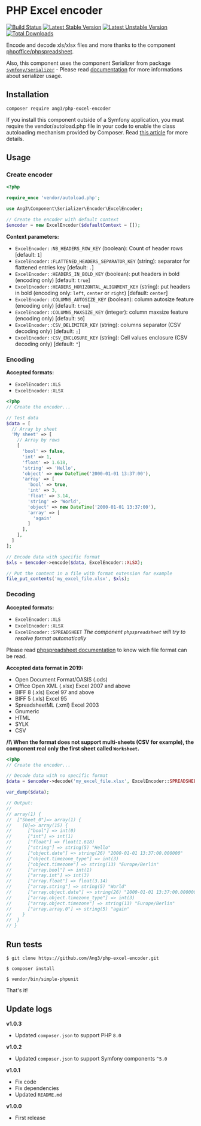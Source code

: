 # PHP Excel encoder

[![Build Status](https://travis-ci.org/Ang3/php-excel-encoder.svg?branch=master)](https://travis-ci.org/Ang3/php-excel-encoder) [![Latest Stable Version](https://poser.pugx.org/ang3/php-excel-encoder/v/stable)](https://packagist.org/packages/ang3/php-excel-encoder) [![Latest Unstable Version](https://poser.pugx.org/ang3/php-excel-encoder/v/unstable)](https://packagist.org/packages/ang3/php-excel-encoder) [![Total Downloads](https://poser.pugx.org/ang3/php-excel-encoder/downloads)](https://packagist.org/packages/ang3/php-excel-encoder)

Encode and decode xls/xlsx files and more thanks to the component [phpoffice/phpspreadsheet](https://phpspreadsheet.readthedocs.io/en/latest/).

Also, this component uses the component Serializer from package [```symfony/serializer```](https://packagist.org/packages/symfony/serializer) - Please read [documentation](https://symfony.com/doc/current/components/serializer.html) for more informations about serializer usage.

## Installation

```shell
composer require ang3/php-excel-encoder
```

If you install this component outside of a Symfony application, you must require the vendor/autoload.php file in your code to enable the class autoloading mechanism provided by Composer. Read [this article](https://symfony.com/doc/current/components/using_components.html) for more details.

## Usage

### Create encoder

```php
<?php

require_once 'vendor/autoload.php';

use Ang3\Component\Serializer\Encoder\ExcelEncoder;

// Create the encoder with default context
$encoder = new ExcelEncoder($defaultContext = []);
```

**Context parameters:**
- ```ExcelEncoder::NB_HEADERS_ROW_KEY``` (boolean): Count of header rows [default: ```1```]
- ```ExcelEncoder::FLATTENED_HEADERS_SEPARATOR_KEY``` (string): separator for flattened entries key [default: ```.```]
- ```ExcelEncoder::HEADERS_IN_BOLD_KEY``` (boolean): put headers in bold (encoding only) [default: ```true```]
- ```ExcelEncoder::HEADERS_HORIZONTAL_ALIGNMENT_KEY``` (string): put headers in bold (encoding only: ```left```, ```center``` or ```right```) [default: ```center```]
- ```ExcelEncoder::COLUMNS_AUTOSIZE_KEY``` (boolean): column autosize feature (encoding only) [default: ```true```]
- ```ExcelEncoder::COLUMNS_MAXSIZE_KEY``` (integer): column maxsize feature (encoding only) [default: ```50```]
- ```ExcelEncoder::CSV_DELIMITER_KEY``` (string): columns separator (CSV decoding only) [default: ```;```]
- ```ExcelEncoder::CSV_ENCLOSURE_KEY``` (string): Cell values enclosure (CSV decoding only) [default: ```"```]

### Encoding

**Accepted formats:**
- ```ExcelEncoder::XLS```
- ```ExcelEncoder::XLSX```

```php
<?php
// Create the encoder...

// Test data
$data = [
  // Array by sheet
  'My sheet' => [
    // Array by rows
    [
      'bool' => false,
      'int' => 1,
      'float' => 1.618,
      'string' => 'Hello',
      'object' => new DateTime('2000-01-01 13:37:00'),
      'array' => [
        'bool' => true,
        'int' => 3,
        'float' => 3.14,
        'string' => 'World',
        'object' => new DateTime('2000-01-01 13:37:00'),
        'array' => [
          'again'
        ]
      ],
    ],
  ]
];

// Encode data with specific format
$xls = $encoder->encode($data, ExcelEncoder::XLSX);

// Put the content in a file with format extension for example
file_put_contents('my_excel_file.xlsx', $xls);
```

### Decoding

**Accepted formats:**
- ```ExcelEncoder::XLS```
- ```ExcelEncoder::XLSX```
- ```ExcelEncoder::SPREADSHEET``` *The component ```phpspreadsheet``` will try to resolve format automatically*

Please read [phpspreadsheet documentation](https://phpspreadsheet.readthedocs.io/en/latest/) to know wich file format can be read.

**Accepted data format in 2019:**
- Open Document Format/OASIS (.ods)
- Office Open XML (.xlsx) Excel 2007 and above
- BIFF 8 (.xls) Excel 97 and above
- BIFF 5 (.xls) Excel 95
- SpreadsheetML (.xml) Excel 2003
- Gnumeric
- HTML
- SYLK
- CSV

**/!\ When the format does not support multi-sheets (CSV for example), the component real only the first sheet called ```Worksheet```.**

```php
<?php
// Create the encoder...

// Decode data with no specific format
$data = $encoder->decode('my_excel_file.xlsx', ExcelEncoder::SPREADSHEET);

var_dump($data);

// Output:
// 
// array(1) {
//  ["Sheet_0"]=> array(1) {
//    [0]=> array(15) {
//      ["bool"] => int(0)
//      ["int"] => int(1)
//      ["float"] => float(1.618)
//      ["string"] => string(5) "Hello"
//      ["object.date"] => string(26) "2000-01-01 13:37:00.000000"
//      ["object.timezone_type"] => int(3)
//      ["object.timezone"] => string(13) "Europe/Berlin"
//      ["array.bool"] => int(1)
//      ["array.int"] => int(3)
//      ["array.float"] => float(3.14)
//      ["array.string"] => string(5) "World"
//      ["array.object.date"] => string(26) "2000-01-01 13:37:00.000000"
//      ["array.object.timezone_type"] => int(3)
//      ["array.object.timezone"] => string(13) "Europe/Berlin"
//      ["array.array.0"] => string(5) "again"
//    }
//  }
// }

```

## Run tests

```$ git clone https://github.com/Ang3/php-excel-encoder.git```

```$ composer install```

```$ vendor/bin/simple-phpunit```

That's it!

## Update logs

**v1.0.3**

- Updated ```composer.json``` to support PHP ```8.0```

**v1.0.2**

- Updated ```composer.json``` to support Symfony components ```^5.0```

**v1.0.1**

- Fix code
- Fix dependencies
- Updated ```README.md```

**v1.0.0**

- First release

